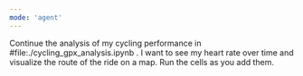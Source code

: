 ```yaml
---
mode: 'agent'
---
```


Continue the analysis of my cycling performance in #file:./cycling_gpx_analysis.ipynb . I want to see my heart rate over time and visualize the route of the ride on a map. Run the cells as you add them.